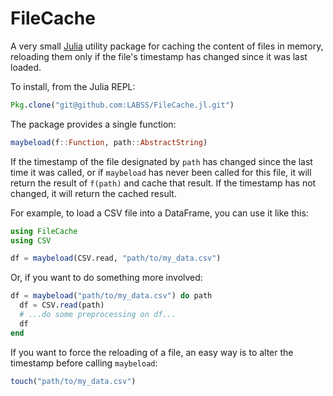 # FileCache

A very small [Julia](https://julialang.org/) utility package for caching the content of files in memory, reloading them only if the file's timestamp has changed since it was last loaded.

To install, from the Julia REPL:

```julia
Pkg.clone("git@github.com:LABSS/FileCache.jl.git")
```

The package provides a single function:

```julia
maybeload(f::Function, path::AbstractString)
```

If the timestamp of the file designated by `path` has changed since the last time it was called, or if `maybeload` has never been called for this file, it will return the result of `f(path)` and cache that result. If the timestamp has not changed, it will return the cached result.

For example, to load a CSV file into a DataFrame, you can use it like this:

```julia
using FileCache
using CSV

df = maybeload(CSV.read, "path/to/my_data.csv")
```

Or, if you want to do something more involved:

```julia
df = maybeload("path/to/my_data.csv") do path
  df = CSV.read(path)
  # ...do some preprocessing on df...
  df
end
```

If you want to force the reloading of a file, an easy way is to alter the timestamp before calling `maybeload`:

```julia
touch("path/to/my_data.csv")
```

